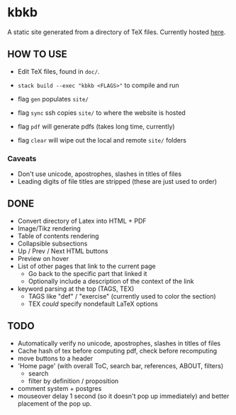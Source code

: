 # kbkb

A static site generated from a directory of TeX files. Currently hosted [here](https://web.stanford.edu/~ksb/phil/doc/phil.html).

## HOW TO USE

 - Edit TeX files, found in `doc/`.
 - `stack build --exec "kbkb <FLAGS>"` to compile and run
 - flag `gen` populates `site/`
 - flag `sync` ssh copies `site/` to where the website is hosted
 - flag `pdf` will generate pdfs
   (takes long time, currently)

 - flag `clear` will wipe out the local and remote `site/` folders

### Caveats
- Don't use unicode, apostrophes, slashes in titles of files
- Leading digits of file titles are stripped (these are just used to order)

## DONE
- Convert directory of Latex into HTML + PDF
- Image/Tikz rendering
- Table of contents rendering
- Collapsible subsections
- Up / Prev / Next HTML buttons
- Preview on hover
- List of other pages that link to the current page
  - Go back to the specific part that linked it
  - Optionally include a description of the context of the link
- keyword parsing at the top (TAGS, TEX)
    - TAGS like "def" / "exercise" (currently used to color the section)
    - TEX *could* specify nondefault LaTeX options

## TODO
- Automatically verify no unicode, apostrophes, slashes in titles of files
- Cache hash of tex before computing pdf, check before recomputing
- move buttons to a header
- 'Home page' (with overall ToC, search bar, references, ABOUT, filters)
    - search
    - filter by definition / proposition
- comment system + postgres
- mouseover delay 1 second (so it doesn't pop up immediately) and better placement of the pop up.